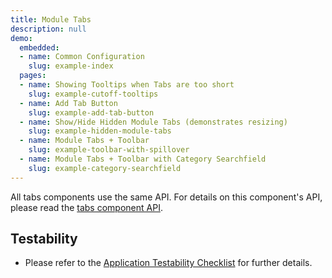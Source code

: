 ```yaml
---
title: Module Tabs
description: null
demo:
  embedded:
  - name: Common Configuration
    slug: example-index
  pages:
  - name: Showing Tooltips when Tabs are too short
    slug: example-cutoff-tooltips
  - name: Add Tab Button
    slug: example-add-tab-button
  - name: Show/Hide Hidden Module Tabs (demonstrates resizing)
    slug: example-hidden-module-tabs
  - name: Module Tabs + Toolbar
    slug: example-toolbar-with-spillover
  - name: Module Tabs + Toolbar with Category Searchfield
    slug: example-category-searchfield
---
```


All tabs components use the same API.  For details on this component's API, please read the [tabs component API](./tabs).

## Testability

- Please refer to the [Application Testability Checklist](https://design.infor.com/resources/application-testability-checklist) for further details.
